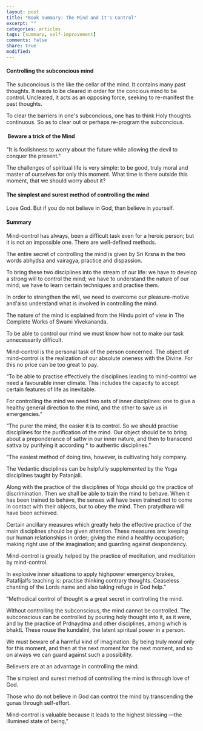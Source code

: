 ```yaml
---
layout: post
title: "Book Summary: The Mind and It's Control"
excerpt: ""
categories: articles
tags: [summary, self-improvement]
comments: false
share: true
modified:
---
```


#### Controlling the subconcious mind

The subconcious is the like the cellar of the mind. It contains
many past thoughts. It needs to be cleared in order for the concious
mind to be control. Uncleared, it acts as an opposing force, seeking
to re-manifest the past thoughts.

To clear the barriers in one's subconcious, one has to think Holy
thoughts continuous. So as to clear out or perhaps re-program the
subconcious.

####  Beware a trick of the Mind

"It is foolishness to worry about the future while allowing the
devil to conquer the present."

The challenges of spiritual life is very simple: to be good, truly
moral and master of ourselves for only this moment. What time is there
outside this moment, that we should worry about it?

#### The simplest and surest method of controlling the mind

Love God. But if you do not believe in God, than believe in
yourself.

#### Summary

Mind-control has always, been a difficult task even for a heroic person; but it
is not an impossible one. There are well-defined methods.

The entire secret of controlling the mind is given by Sri Krsna in the two
words abhydsa and vairagya, practice and dispassion.

To bring these two disciplines into the stream of our life: we have to develop
a strong will to control the mind; we have to understand the nature of our
mind; we have to learn certain techniques and practise them.

In order to strengthen the will, we need to overcome our pleasure-motive
and'also understand what is involved in controlling the mind.

The nature of the mind is explained from the Hindu point of view in The
Complete Works of Swami Vivekananda.

To be able to control our mind we must know how not to make our task
unnecessarily difficult.

Mind-control is the personal task of the person concerned. The object of
mind-control is the realization of our absolute oneness with the Divine. For
this no price can be too great to pay.

“To be able to practise effectively the disciplines leading to mind-control we
need a favourable inner climate. This includes the capacity to accept certain
features of life as inevitable.

For controlling the mind we need two sets of inner disciplines: one to give a
healthy general direction to the mind, and the other to save us in
emergencies.”

“The purer the mind, the easier it is to control. So we should practise
disciplines for the purification of the mind. Our object should be to bring
about a preponderance of sattw in our inner nature, and then to transcend
sattva by purifying it according * to authentic disciplines.”

“The easiest method of doing tins, however, is cultivating holy company.

The Vedantic disciplines can be helpfully supplemented by the Yoga disciplines
taught by Patanjali.

Along with the practice of the disciplines of Yoga should go the practice of
discrimination. Then we shall be able to train the mind to behave. When it has
been trained to behave, the senses will have been trained not to come in
contact with their objects, but to obey the mind. Then pratydhara will have
been achieved.

Certain ancillary measures which greatly help the effective practice of the
main disciplines should be given attention. These measures are: keeping our
human relationships in order; giving the mind a healthy occupation; making
right use of the imagination; and guarding against despondency.

Mind-control is greatly helped by the practice of meditation, and meditation by
mind-control.

In explosive inner situations to apply highpower emergency brakes, Patafijalfs
teaching is: practise thinking contrary thoughts. Ceaseless chanting of the
Lords name and also taking refuge in God help.”

“Methodical control of thought is a great secret in controlling the mind.

Without controlling the subconscious, the mind cannot be controlled. The
subconscious can be controlled by pouring holy thought into it, as it were, and
by the practice of Prdnaydma and other disciplines, among which is bhaktL These
rouse the kundalinl, the latent spiritual power in a person.

We must beware of a harmful kind of imagination. By being truly moral only for
this moment, and then at the next moment for the next moment, and so on always
we can guard against such a possibility.

Believers are at an advantage in controlling the mind.

The simplest and surest method of controlling the mind is through love of God.

Those who do not believe in God can control the mind by transcending the gunas
through self-effort.

Mind-control is valuable because it leads to the highest blessing —the
illumined state of being,”
